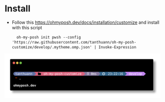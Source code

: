 # Install

- Follow this https://ohmyposh.dev/docs/installation/customize and install with this script

  ```
    oh-my-posh init pwsh --config 'https://raw.githubusercontent.com/tanthuann/oh-my-posh-customize/develop/.mytheme.omp.json' | Invoke-Expression
  ```

![Screenshot](mytheme.png)
